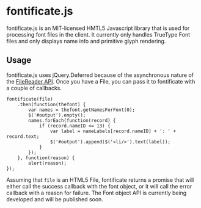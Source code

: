 # fontificate.js

fontificate.js is an MIT-licensed HMTL5 Javascript library that is used for processing font files in the client.  It currently only handles TrueType Font files and only displays name info and primitive glyph rendering.

## Usage

fontificate.js uses jQuery.Deferred because of the asynchronous nature of the [FileReader API](http://www.w3.org/TR/FileAPI/).  Once you have a File, you can pass it to fontificate with a couple of callbacks.

    fontificate(file)
        .then(function(thefont) {
            var names = thefont.getNamesForFont(0);
            $('#output').empty();
            names.forEach(function(record) {
                if (record.nameID <= 13) {
                    var label = nameLabels[record.nameID] + ': ' + record.text;
                    $('#output').append($('<li/>').text(label));
                }
            });
        }, function(reason) {
            alert(reason);
    });

Assuming that `file` is an HTML5 File, fontificate returns a promise that will either call the success callback with
the font object, or it will call the error callback with a reason for failure.  The Font object API is currently being developed
and will be published soon.
